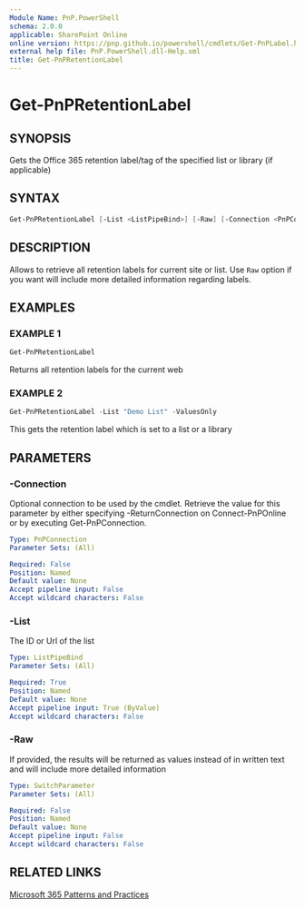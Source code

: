 ```yaml
---
Module Name: PnP.PowerShell
schema: 2.0.0
applicable: SharePoint Online
online version: https://pnp.github.io/powershell/cmdlets/Get-PnPLabel.html
external help file: PnP.PowerShell.dll-Help.xml
title: Get-PnPRetentionLabel
---
```

  
# Get-PnPRetentionLabel

## SYNOPSIS
Gets the Office 365 retention label/tag of the specified list or library (if applicable)

## SYNTAX

```powershell
Get-PnPRetentionLabel [-List <ListPipeBind>] [-Raw] [-Connection <PnPConnection>]
```

## DESCRIPTION

Allows to retrieve all retention labels for current site or list. Use `Raw` option if you want will include more detailed information regarding labels.

## EXAMPLES

### EXAMPLE 1
```powershell
Get-PnPRetentionLabel
```

Returns all retention labels for the current web

### EXAMPLE 2
```powershell
Get-PnPRetentionLabel -List "Demo List" -ValuesOnly
```

This gets the retention label which is set to a list or a library

## PARAMETERS

### -Connection
Optional connection to be used by the cmdlet. Retrieve the value for this parameter by either specifying -ReturnConnection on Connect-PnPOnline or by executing Get-PnPConnection.

```yaml
Type: PnPConnection
Parameter Sets: (All)

Required: False
Position: Named
Default value: None
Accept pipeline input: False
Accept wildcard characters: False
```

### -List
The ID or Url of the list

```yaml
Type: ListPipeBind
Parameter Sets: (All)

Required: True
Position: Named
Default value: None
Accept pipeline input: True (ByValue)
Accept wildcard characters: False
```

### -Raw
If provided, the results will be returned as values instead of in written text and will include more detailed information

```yaml
Type: SwitchParameter
Parameter Sets: (All)

Required: False
Position: Named
Default value: None
Accept pipeline input: False
Accept wildcard characters: False
```

## RELATED LINKS

[Microsoft 365 Patterns and Practices](https://aka.ms/m365pnp)


